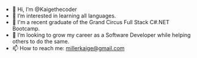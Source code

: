 - 👋 Hi, I’m @Kaigethecoder
- 👀 I’m interested in learning all languages.
- 🌱 I'm a recent graduate of the Grand Circus Full Stack C#.NET Bootcamp.
- 💞️ I’m looking to grow my career as a Software Developer while helping others to do the same.
- 📫 How to reach me: millerkaige@gmail.com

<!---
Kaigethecoder/Kaigethecoder is a ✨ special ✨ repository because its `README.md` (this file) appears on your GitHub profile.
You can click the Preview link to take a look at your changes.
--->
